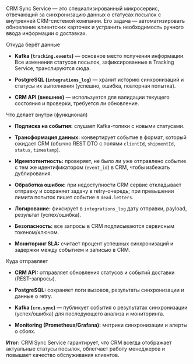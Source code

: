 CRM Sync Service — это специализированный микросервис, отвечающий за синхронизацию данных о статусах посылок с внутренней CRM-системой компании. Его задача — автоматизировать обновление клиентских карточек и устранить необходимость ручного ввода информации о доставках.

Откуда берёт данные

- **Kafka (`tracking.events`)** — основное место получения информации. Все изменения статусов посылок, зафиксированные в Tracking Service, транслируются сюда.
    
- **PostgreSQL (`integrations_log`)** — хранит историю синхронизаций и статусы их выполнения (успешно, ошибка, повторная попытка).
    
- **CRM API (внешнее)** — используется для валидации текущего состояния и проверки, требуется ли обновление.
    

Что делает внутри (функционал)

- **Подписка на события:** слушает Kafka-топики с новыми статусами.
    
- **Трансформация данных:** конвертирует событие в формат, который ожидает CRM (обычно REST DTO с полями `clientId`, `shipmentId`, `status`, `timestamp`).
    
- **Идемпотентность:** проверяет, не было ли уже отправлено событие с тем же идентификатором (`event_id`) в CRM, чтобы избежать дублирования.
    
- **Обработка ошибок:** при недоступности CRM сервис откладывает отправку и сохраняет задачу в retry-очередь; при превышении лимита попыток пишет событие в `dead.letters`.
    
- **Логирование:** фиксирует в `integrations_log` дату отправки, payload, результат (успех/ошибка).
    
- **Безопасность:** все запросы в CRM подписываются сервисным токеном/ключом.
    
- **Мониторинг SLA:** считает процент успешных синхронизаций и задержки между событием и записью в CRM.
    

Куда отправляет

- **CRM API:** отправляет обновления статусов и событий доставки (REST-запросы).
    
- **PostgreSQL:** сохраняет логи вызовов, результаты синхронизации и данные о retry.
    
- **Kafka (`crm.sync`)** — публикует события о результатах синхронизации (успех/ошибка) для последующего анализа и мониторинга.
    
- **Monitoring (Prometheus/Grafana):** метрики синхронизации и алерты о сбоях.
    

**Итог:** CRM Sync Service гарантирует, что CRM всегда отображает актуальные статусы посылок, облегчает работу менеджеров и повышает качество обслуживания клиентов.